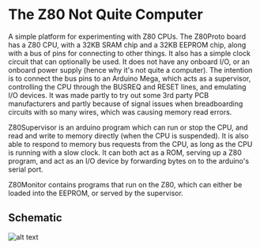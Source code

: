 
The Z80 Not Quite Computer
==========================

A simple platform for experimenting with Z80 CPUs.  The Z80Proto board has a Z80 CPU, with a 32KB SRAM chip and a 32KB EEPROM
chip, along with a bus of pins for connecting to other things.  It also has a simple clock circuit that can optionally be used.
It does not have any onboard I/O, or an onboard power supply (hence why it's not quite a computer).  The intention is to connect
the bus pins to an Arduino Mega, which acts as a supervisor, controlling the CPU through the BUSREQ and RESET lines, and
emulating I/O devices.  It was made partly to try out some 3rd party PCB manufacturers and partly because of signal issues when
breadboarding circuits with so many wires, which was causing memory read errors.

Z80Supervisor is an arduino program which can run or stop the CPU, and read and write to memory directly (when the CPU is
suspended).  It is also able to respond to memory bus requests from the CPU, as long as the CPU is running with a slow clock.
It can both act as a ROM, serving up a Z80 program, and act as an I/O device by forwarding bytes on to the arduino's serial
port.

Z80Monitor contains programs that run on the Z80, which can either be loaded into the EEPROM, or served by the supervisor.


Schematic
---------

![alt text](https://github.com/transistorfet/computie/raw/master/Z80-NQC/Z80Proto/Z80Proto.svg "Z80 NQC Proto Board")

